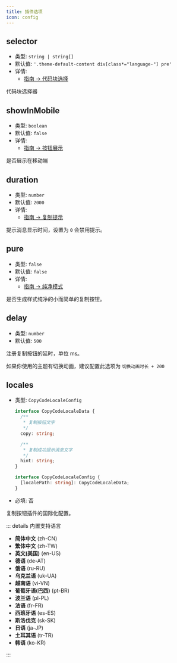 ```yaml
---
title: 插件选项
icon: config
---
```


## selector

- 类型: `string | string[]`
- 默认值: `'.theme-default-content div[class*="language-"] pre'`
- 详情:
  - [指南 → 代码块选择](./guide.md#代码块选择)

代码块选择器

## showInMobile

- 类型: `boolean`
- 默认值: `false`
- 详情:
  - [指南 → 按钮展示](./guide.md#按钮展示)

是否展示在移动端

## duration

- 类型: `number`
- 默认值: `2000`
- 详情:
  - [指南 → 复制提示](./guide.md#复制提示)

提示消息显示时间，设置为 `0` 会禁用提示。

## pure

- 类型: `false`
- 默认值: `false`
- 详情:
  - [指南 → 纯净模式](./guide.md#纯净模式)

是否生成样式纯净的小而简单的复制按钮。

## delay

- 类型: `number`
- 默认值: `500`

注册复制按钮的延时，单位 ms。

如果你使用的主题有切换动画，建议配置此选项为 `切换动画时长 + 200`

## locales

- 类型: `CopyCodeLocaleConfig`

  ```ts
  interface CopyCodeLocaleData {
    /**
     * 复制按钮文字
     */
    copy: string;

    /**
     * 复制成功提示消息文字
     */
    hint: string;
  }

  interface CopyCodeLocaleConfig {
    [localePath: string]: CopyCodeLocaleData;
  }
  ```

- 必填: 否

复制按钮插件的国际化配置。

::: details 内置支持语言

- **简体中文** (zh-CN)
- **繁体中文** (zh-TW)
- **英文(美国)** (en-US)
- **德语** (de-AT)
- **俄语** (ru-RU)
- **乌克兰语** (uk-UA)
- **越南语** (vi-VN)
- **葡萄牙语(巴西)** (pt-BR)
- **波兰语** (pl-PL)
- **法语** (fr-FR)
- **西班牙语** (es-ES)
- **斯洛伐克** (sk-SK)
- **日语** (ja-JP)
- **土耳其语** (tr-TR)
- **韩语** (ko-KR)

:::
